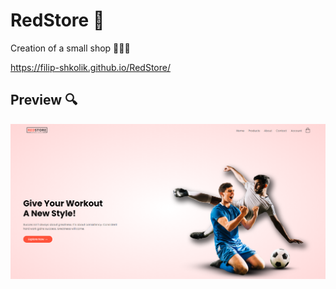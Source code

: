 # RedStore 🏪
 Creation of a small shop 👖👟👕
 
 https://filip-shkolik.github.io/RedStore/

## Preview :mag:
![Image alt](https://github.com/filip-shkolik/RedStore/blob/main/preview/preview.png)
